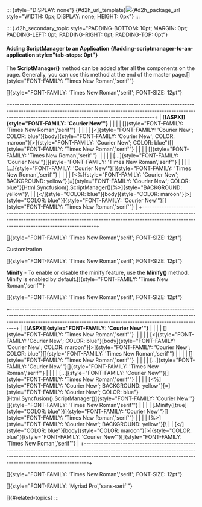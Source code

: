 ::: {style="DISPLAY: none"}
[](ms-xhelp:///?Id=d2h_url_template){#d2h_url_template}![](!package_url!){#d2h_package_url style="WIDTH: 0px; DISPLAY: none; HEIGHT: 0px"}
:::

::: {.d2h_secondary_topic style="PADDING-BOTTOM: 10pt; MARGIN: 0pt; PADDING-LEFT: 0pt; PADDING-RIGHT: 0pt; PADDING-TOP: 0pt"}
#### Adding ScriptManager to an Application {#adding-scriptmanager-to-an-application style="tab-stops: 0pt"}

The **ScriptManager()** method can be added after all the components on the page. Generally, you can use this method at the end of the master page.[]{style="FONT-FAMILY: 'Times New Roman','serif'"}

[]{style="FONT-FAMILY: 'Times New Roman','serif'; FONT-SIZE: 12pt"} 

+-----------------------------------------------------------------------------------------------------------------------------------------------------------------------------------------------------------------------+
| **[\[ASPX\]]{style="FONT-FAMILY: 'Courier New'"}**                                                                                                                                                                    |
|                                                                                                                                                                                                                       |
| []{style="FONT-FAMILY: 'Times New Roman','serif'"}                                                                                                                                                                    |
|                                                                                                                                                                                                                       |
| [\<]{style="FONT-FAMILY: 'Courier New'; COLOR: blue"}[body]{style="FONT-FAMILY: 'Courier New'; COLOR: maroon"}[\>]{style="FONT-FAMILY: 'Courier New'; COLOR: blue"}[]{style="FONT-FAMILY: 'Times New Roman','serif'"} |
|                                                                                                                                                                                                                       |
| []{style="FONT-FAMILY: 'Times New Roman','serif'"}                                                                                                                                                                    |
|                                                                                                                                                                                                                       |
| [...]{style="FONT-FAMILY: 'Courier New'"}[]{style="FONT-FAMILY: 'Times New Roman','serif'"}                                                                                                                           |
|                                                                                                                                                                                                                       |
| [...]{style="FONT-FAMILY: 'Courier New'"}[]{style="FONT-FAMILY: 'Times New Roman','serif'"}                                                                                                                           |
|                                                                                                                                                                                                                       |
| [\<%]{style="FONT-FAMILY: 'Courier New'; BACKGROUND: yellow"}[=]{style="FONT-FAMILY: 'Courier New'; COLOR: blue"}[Html.Syncfusion().ScriptManager()[%\>]{style="BACKGROUND: yellow"}\                                 |
| [\</]{style="COLOR: blue"}[body]{style="COLOR: maroon"}[\>]{style="COLOR: blue"}]{style="FONT-FAMILY: 'Courier New'"}[]{style="FONT-FAMILY: 'Times New Roman','serif'"}                                               |
+-----------------------------------------------------------------------------------------------------------------------------------------------------------------------------------------------------------------------+

[]{style="FONT-FAMILY: 'Times New Roman','serif'; FONT-SIZE: 12pt"} 

Customization

[]{style="FONT-FAMILY: 'Times New Roman','serif'; FONT-SIZE: 12pt"} 

**Minify** - To enable or disable the minify feature, use the **Minify()** method. Minify is enabled by default.[]{style="FONT-FAMILY: 'Times New Roman','serif'"}

[]{style="FONT-FAMILY: 'Times New Roman','serif'; FONT-SIZE: 12pt"} 

+--------------------------------------------------------------------------------------------------------------------------------------------------------------------------------------------------------------------------------------------+
| **[\[ASPX\]]{style="FONT-FAMILY: 'Courier New'"}**                                                                                                                                                                                         |
|                                                                                                                                                                                                                                            |
| []{style="FONT-FAMILY: 'Times New Roman','serif'"}                                                                                                                                                                                         |
|                                                                                                                                                                                                                                            |
| [\<]{style="FONT-FAMILY: 'Courier New'; COLOR: blue"}[body]{style="FONT-FAMILY: 'Courier New'; COLOR: maroon"}[\>]{style="FONT-FAMILY: 'Courier New'; COLOR: blue"}[]{style="FONT-FAMILY: 'Times New Roman','serif'"}                      |
|                                                                                                                                                                                                                                            |
| []{style="FONT-FAMILY: 'Times New Roman','serif'"}                                                                                                                                                                                         |
|                                                                                                                                                                                                                                            |
| [...]{style="FONT-FAMILY: 'Courier New'"}[]{style="FONT-FAMILY: 'Times New Roman','serif'"}                                                                                                                                                |
|                                                                                                                                                                                                                                            |
| [...]{style="FONT-FAMILY: 'Courier New'"}[]{style="FONT-FAMILY: 'Times New Roman','serif'"}                                                                                                                                                |
|                                                                                                                                                                                                                                            |
| [\<%]{style="FONT-FAMILY: 'Courier New'; BACKGROUND: yellow"}[=]{style="FONT-FAMILY: 'Courier New'; COLOR: blue"}[Html.Syncfusion().ScriptManager()]{style="FONT-FAMILY: 'Courier New'"}[]{style="FONT-FAMILY: 'Times New Roman','serif'"} |
|                                                                                                                                                                                                                                            |
| [.Minify([true]{style="COLOR: blue"})]{style="FONT-FAMILY: 'Courier New'"}[]{style="FONT-FAMILY: 'Times New Roman','serif'"}                                                                                                               |
|                                                                                                                                                                                                                                            |
| [%\>]{style="FONT-FAMILY: 'Courier New'; BACKGROUND: yellow"}[\                                                                                                                                                                            |
| [\</]{style="COLOR: blue"}[body]{style="COLOR: maroon"}[\>]{style="COLOR: blue"}]{style="FONT-FAMILY: 'Courier New'"}[]{style="FONT-FAMILY: 'Times New Roman','serif'"}                                                                    |
+--------------------------------------------------------------------------------------------------------------------------------------------------------------------------------------------------------------------------------------------+

[]{style="FONT-FAMILY: 'Times New Roman','serif'; FONT-SIZE: 12pt"} 

[]{style="FONT-FAMILY: 'Myriad Pro','sans-serif'"} 

[]{#related-topics}
:::
